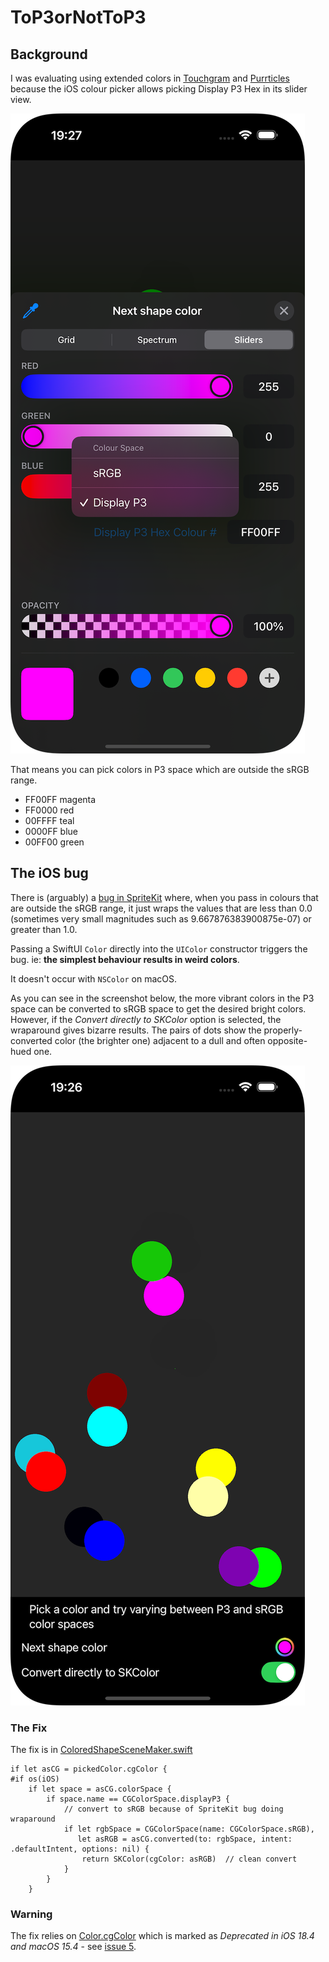 # ToP3orNotToP3

## Background
I was evaluating using extended colors in [Touchgram][tg] and [Purrticles][p1] because the iOS colour picker allows picking Display P3 Hex in its slider view.

![Screenshot showing the standard iOS color picker with the Colour Space menu, Display P3 checked.](img/PickingSpace.png "Picking colors in Display P3 space with the slider view")

That means you can pick colors in P3 space which are outside the sRGB range. 

- FF00FF magenta
- FF0000 red
- 00FFFF teal
- 0000FF blue
- 00FF00 green

## The iOS bug
There is (arguably) a [bug in SpriteKit][o1] where, when you pass in colours that are outside the sRGB range, it just wraps the values that are less than 0.0 (sometimes very small magnitudes such as 9.667876383900875e-07) or greater than 1.0.

Passing a SwiftUI `Color` directly into the `UIColor` constructor triggers the bug. ie: **the simplest behaviour results in weird colors**.

It doesn't occur with `NSColor` on macOS.

As you can see in the screenshot below, the more vibrant colors in the P3 space can be converted to sRGB space to get the desired bright colors. However, if the _Convert directly to SKColor_ option is selected, the wraparound gives bizarre results. The pairs of dots show the properly-converted color (the brighter one) adjacent to a dull and often opposite-hued one.


![Screenshot of app showing colored dots where the "Convert directly" option has resulted in colors that wrapped to look very different](img/PairedClipped.png "P3 space colors mapped directly vs with space conversion")

### The Fix 
The fix is in [ColoredShapeSceneMaker.swift][s1]

```
if let asCG = pickedColor.cgColor {
#if os(iOS)
    if let space = asCG.colorSpace {
        if space.name == CGColorSpace.displayP3 {
            // convert to sRGB because of SpriteKit bug doing wraparound
            if let rgbSpace = CGColorSpace(name: CGColorSpace.sRGB),
               let asRGB = asCG.converted(to: rgbSpace, intent: .defaultIntent, options: nil) {
                return SKColor(cgColor: asRGB)  // clean convert
            }
        }
    }
```

### Warning
The fix relies on [Color.cgColor][a1] which is marked as _Deprecated in iOS 18.4 and macOS 15.4_ - see [issue 5][gh1].

[a1]: https://developer.apple.com/documentation/swiftui/color/cgcolor
[tg]: https://www.touchgram.com
[gh1]: https://github.com/AndyDentFree/SpriteKittenly/issues/5
[o1]: http://www.openradar.me/31581040
[p1]: https://www.touchgram.com/purrticles
[s1]: ./ToP3orNotToP3/ColoredShapeSceneMaker.swift
[u1]: https://developer.apple.com/documentation/uikit/uicolor/getred(_:green:blue:alpha:)